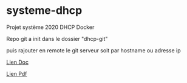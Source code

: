 # systeme-dhcp
Projet système 2020 DHCP Docker


Repo git a init dans le dossier "dhcp-git"

puis rajouter en remote le git serveur soit par hostname ou adresse ip


[Lien Doc](https://docs.google.com/document/d/1XtSkBRM2eyFl87noUqEu5fNVheTcI53R8jDELWJ2A98/edit?usp=sharing)

[Lien Pdf](file://ProjetDHCP.pdf)
